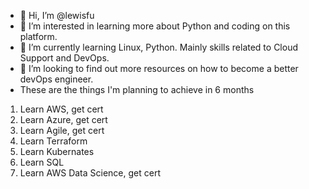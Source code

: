 - 👋 Hi, I’m @lewisfu
- 👀 I’m interested in learning more about Python and coding on this platform.
- 🌱 I’m currently learning Linux, Python. Mainly skills related to Cloud Support and DevOps.
- 💞️ I’m looking to find out more resources on how to become a better devOps engineer.
- These are the things I'm planning to achieve in 6 months
1. Learn AWS, get cert
2. Learn Azure, get cert
3. Learn Agile, get cert
4. Learn Terraform
5. Learn Kubernates
6. Learn SQL
7. Learn AWS Data Science, get cert
  

<!---
lewisfu/lewisfu is a ✨ special ✨ repository because its `README.md` (this file) appears on your GitHub profile.
You can click the Preview link to take a look at your changes.
--->
